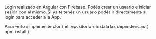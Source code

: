 Login realizado en Angular con Firebase. Podés crear un usuario e iniciar sesión con el mismo. Si ya te tenés un usuario podés ir directamente al login para acceder a la App.

Para verlo simplemente cloná el repositorio e instalá las dependencias ( npm install ).
